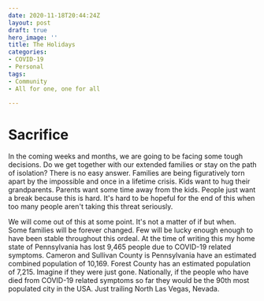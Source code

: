 ```yaml
---
date: 2020-11-18T20:44:24Z
layout: post
draft: true
hero_image: ''
title: The Holidays
categories:
- COVID-19
- Personal
tags:
- Community
- All for one, one for all

---
```

# Sacrifice

In the coming weeks and months, we are going to be facing some tough decisions. Do we get together with our extended families or stay on the path of isolation? There is no easy answer. Families are being figuratively torn apart by the impossible and once in a lifetime crisis. Kids want to hug their grandparents. Parents want some time away from the kids. People just want a break because this is hard. It's hard to be hopeful for the end of this when too many people aren't taking this threat seriously.

We will come out of this at some point. It's not a matter of if but when. Some families will be forever changed. Few will be lucky enough enough to have been stable throughout this ordeal. At the time of writing this my home state of Pennsylvania has lost 9,465 people due to COVID-19 related symptoms. Cameron and Sullivan County is Pennsylvania have an estimated combined population of 10,169. Forest County has an estimated population of 7,215. Imagine if they were just gone. Nationally, if the people who have died from COVID-19 related symptoms so far they would be the 90th most populated city in the USA. Just trailing North Las Vegas, Nevada.